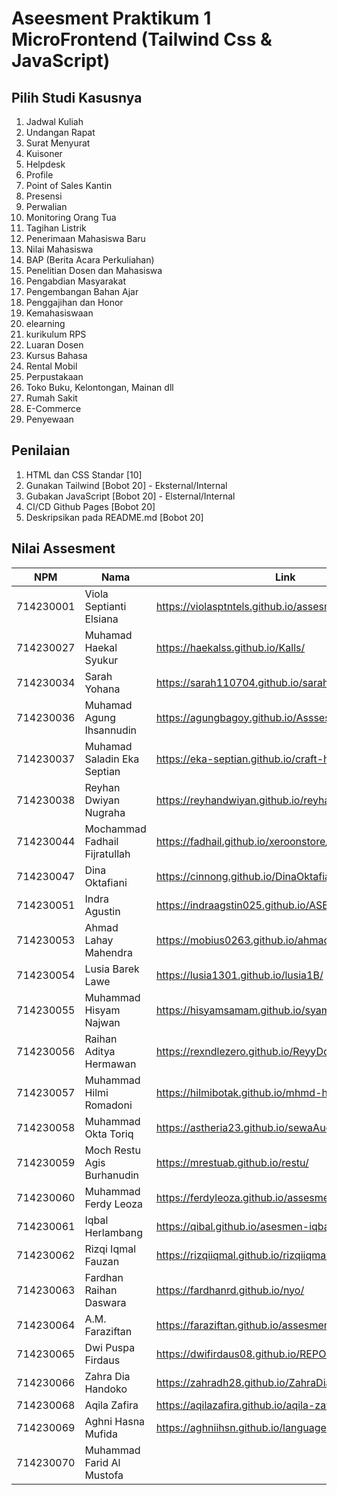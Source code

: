 # Aseesment Praktikum 1 MicroFrontend (Tailwind Css & JavaScript)
## Pilih Studi Kasusnya

1. Jadwal Kuliah
2. Undangan Rapat
3. Surat Menyurat
4. Kuisoner
5. Helpdesk
6. Profile
7. Point of Sales Kantin
8. Presensi
9. Perwalian
10. Monitoring Orang Tua
11. Tagihan Listrik
12. Penerimaan Mahasiswa Baru
13. Nilai Mahasiswa
14. BAP (Berita Acara Perkuliahan)
15. Penelitian Dosen dan Mahasiswa
16. Pengabdian Masyarakat
17. Pengembangan Bahan Ajar
18. Penggajihan dan Honor
19. Kemahasiswaan
20. elearning
21. kurikulum RPS
22. Luaran Dosen
23. Kursus Bahasa
24. Rental Mobil
25. Perpustakaan
26. Toko Buku, Kelontongan, Mainan dll
27. Rumah Sakit
28. E-Commerce
29. Penyewaan

## Penilaian
1. HTML dan CSS Standar [10]
2. Gunakan Tailwind [Bobot 20] - Eksternal/Internal 
3. Gubakan JavaScript [Bobot 20] - Elsternal/Internal
4. CI/CD Github Pages [Bobot 20]
5. Deskripsikan pada README.md [Bobot 20]


## Nilai Assesment
| NPM | Nama | Link | Nilai |
| -------- | -------- | -------- | -------- |
| 714230001 | Viola Septianti Elsiana | https://violasptntels.github.io/assesment-viola/ | 85 |
| 714230027 | Muhamad Haekal Syukur | https://haekalss.github.io/Kalls/ | |
| 714230034 | Sarah Yohana | https://sarah110704.github.io/sarahh/ | 85 |
| 714230036 | Muhamad Agung Ihsannudin | https://agungbagoy.github.io/Asssesmen1-Agung/ | 100 |
| 714230037 | Muhamad Saladin Eka Septian | https://eka-septian.github.io/craft-hub/ | 100 |
| 714230038 | Reyhan Dwiyan Nugraha | https://reyhandwiyan.github.io/reyhandwynn/ | |
| 714230044 | Mochammad Fadhail Fijratullah | https://fadhail.github.io/xeroonstore/  |100 |
| 714230047 | Dina Oktafiani | https://cinnong.github.io/DinaOktafiani/ |90|
| 714230051 | Indra Agustin | https://indraagstin025.github.io/ASESMENTIndraagus/ | 100 |
| 714230053 | Ahmad Lahay Mahendra | https://mobius0263.github.io/ahmadlm/ |90 |
| 714230054 | Lusia Barek Lawe | https://lusia1301.github.io/lusia1B/ | 100 |
| 714230055 | Muhammad Hisyam Najwan | https://hisyamsamam.github.io/syam/ |95 |
| 714230056 | Raihan Aditya Hermawan | https://rexndlezero.github.io/ReyyDomain/ | 100 |
| 714230057 | Muhammad Hilmi Romadoni | https://hilmibotak.github.io/mhmd-hilmi/ | minggu depan |
| 714230058 | Muhammad Okta Toriq | https://astheria23.github.io/sewaAudio/ |90 |
| 714230059 | Moch Restu Agis Burhanudin | https://mrestuab.github.io/restu/ |100 |
| 714230060 | Muhammad Ferdy Leoza | https://ferdyleoza.github.io/assesment-ferdy/ | 85 |
| 714230061 | Iqbal Herlambang | https://qibal.github.io/asesmen-iqbal/ |100|
| 714230062 | Rizqi Iqmal Fauzan | https://rizqiiqmal.github.io/rizqiiqmal/ | |
| 714230063 | Fardhan Raihan Daswara | https://fardhanrd.github.io/nyo/  |100 |
| 714230064 | A.M. Faraziftan | https://faraziftan.github.io/assesment-Rajif/ | 85 |
| 714230065 | Dwi Puspa Firdaus | https://dwifirdaus08.github.io/REPOSIT-BARU/ | 100|
| 714230066 | Zahra Dia Handoko | https://zahradh28.github.io/ZahraDiaH/ | 100 |
| 714230068 | Aqila Zafira | https://aqilazafira.github.io/aqila-zafira/ | |
| 714230069 | Aghni Hasna Mufida | https://aghniihsn.github.io/language-course/ | 100|
| 714230070 | Muhammad Farid Al Mustofa | | |

